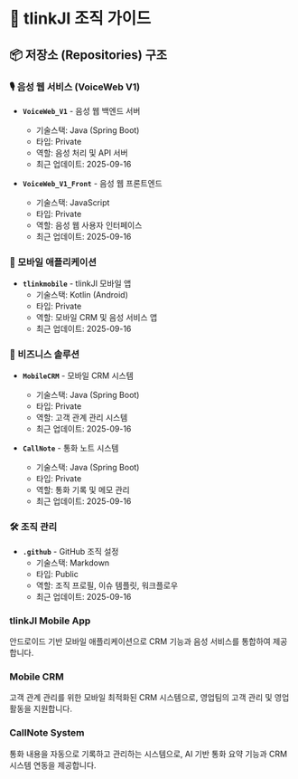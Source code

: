 # 🏢 tlinkJI 조직 가이드

## 📦 저장소 (Repositories) 구조

### 🎙️ 음성 웹 서비스 (VoiceWeb V1)
- **`VoiceWeb_V1`** - 음성 웹 백엔드 서버
  - 기술스택: Java (Spring Boot)
  - 타입: Private
  - 역할: 음성 처리 및 API 서버
  - 최근 업데이트: 2025-09-16

- **`VoiceWeb_V1_Front`** - 음성 웹 프론트엔드
  - 기술스택: JavaScript
  - 타입: Private
  - 역할: 음성 웹 사용자 인터페이스
  - 최근 업데이트: 2025-09-16

### 📱 모바일 애플리케이션
- **`tlinkmobile`** - tlinkJI 모바일 앱
  - 기술스택: Kotlin (Android)
  - 타입: Private
  - 역할: 모바일 CRM 및 음성 서비스 앱
  - 최근 업데이트: 2025-09-16

### 💼 비즈니스 솔루션
- **`MobileCRM`** - 모바일 CRM 시스템
  - 기술스택: Java (Spring Boot)
  - 타입: Private
  - 역할: 고객 관계 관리 시스템
  - 최근 업데이트: 2025-09-16

- **`CallNote`** - 통화 노트 시스템
  - 기술스택: Java (Spring Boot)
  - 타입: Private
  - 역할: 통화 기록 및 메모 관리
  - 최근 업데이트: 2025-09-16

### 🛠️ 조직 관리
- **`.github`** - GitHub 조직 설정
  - 기술스택: Markdown
  - 타입: Public
  - 역할: 조직 프로필, 이슈 템플릿, 워크플로우
  - 최근 업데이트: 2025-09-16



### tlinkJI Mobile App
안드로이드 기반 모바일 애플리케이션으로 CRM 기능과 음성 서비스를 통합하여 제공합니다.

### Mobile CRM
고객 관계 관리를 위한 모바일 최적화된 CRM 시스템으로, 영업팀의 고객 관리 및 영업 활동을 지원합니다.

### CallNote System
통화 내용을 자동으로 기록하고 관리하는 시스템으로, AI 기반 통화 요약 기능과 CRM 시스템 연동을 제공합니다.
